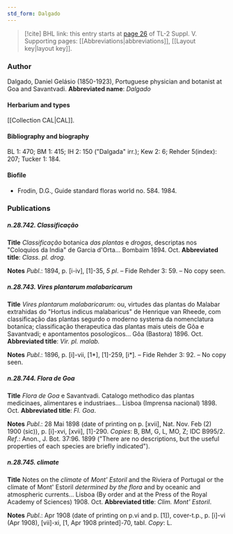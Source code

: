 ```yaml
---
std_form: Dalgado
---
```


> [!cite] BHL link: this entry starts at [page 26](https://www.biodiversitylibrary.org/page/33259072) of TL-2 Suppl. V.
> Supporting pages: [[Abbreviations|abbreviations]], [[Layout key|layout key]].

### Author

Dalgado, Daniel Gelásio (1850-1923), Portuguese physician and botanist at Goa and Savantvadi. 
**Abbreviated name**: *Dalgado*

#### Herbarium and types

[[Collection CAL|CAL]].

#### Bibliography and biography

BL 1: 470; BM 1: 415; IH 2: 150 ("Dalgada" irr.); Kew 2: 6; Rehder 5(index): 207; Tucker 1: 184.

#### Biofile

- Frodin, D.G., Guide standard floras world no. 584. 1984.

### Publications

##### n.28.742. Classificação

**Title**
*Classificação* botanica *das plantas* e *drogas*, descriptas nos "Coloquios da India" de Garcia d'Orta... Bombaim 1894. Oct.
**Abbreviated title**: *Class. pl. drog.*

**Notes**
*Publ*.: 1894, p. \[i-iv\], \[1\]-35, *5 pl*. – Fide Rehder 3: 59. – No copy seen.

##### n.28.743. Vires plantarum malabaricarum

**Title**
*Vires plantarum malabaricarum*: ou, virtudes das plantas do Malabar extrahidas do "Hortus indicus malabaricus" de Henrique van Rheede, com classificação das plantas segurdo o moderno systema da nomenclatura botanica; classificação therapeutica das plantas mais uteis de Gõa e Savantvadi; e apontamentos posologïcos... Gôa (Bastora) 1896. Oct.
**Abbreviated title**: *Vir. pl. malab.*

**Notes**
*Publ*.: 1896, p. \[i\]-vii, \[1\*\], \[1\]-259, \[i\*\]. – Fide Rehder 3: 92. – No copy seen.

##### n.28.744. Flora de Goa

**Title**
*Flora de Goa* e Savantvadi. Catalogo methodico das plantas medicinaes, alimentares e industriaes... Lisboa (Imprensa nacional) 1898. Oct.
**Abbreviated title**: *Fl. Goa*.

**Notes**
*Publ*.: 28 Mai 1898 (date of printing on p. \[xvii\], Nat. Nov. Feb (2) 1900 (sic)), p. \[i\]-xvi, \[xvii\], \[1\]-290. *Copies*: B, BM, G, L, MO, Z; IDC B995/2.
*Ref*.: Anon., J. Bot. 37:96. 1899 ("There are no descriptions, but the useful properties of each species are briefly indicated").

##### n.28.745. climate

**Title**
Notes on the *climate* of *Mont' Estoril* and the Riviera of Portugal or the climate of Mont' Estoril *determined by the flora* and by oceanic and atmospheric currents... Lisboa (By order and at the Press of the Royal Academy of Sciences) 1908. Oct.
**Abbreviated title**: *Clim. Mont' Estoril*.

**Notes**
*Publ*.: Apr 1908 (date of printing on p.vi and p. \[1\]), cover-t.p., p. \[i\]-vi (Apr 1908), \[vii\]-xi, \[1, Apr 1908 printed\]-70, tabl. *Copy*: L.

